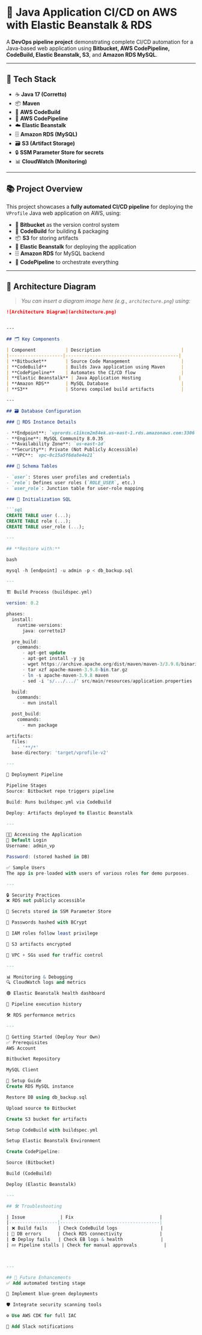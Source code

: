 # 🚀 Java Application CI/CD on AWS with Elastic Beanstalk & RDS

A **DevOps pipeline project** demonstrating complete CI/CD automation for a Java-based web application using **Bitbucket, AWS CodePipeline, CodeBuild, Elastic Beanstalk, S3**, and **Amazon RDS MySQL**.

---

## **🔧 Tech Stack**

- ☕ **Java 17 (Corretto)**
- 📦 **Maven**
- 🧪 **AWS CodeBuild**
- 🔁 **AWS CodePipeline**
- ☁️ **Elastic Beanstalk**
- 🗄️ **Amazon RDS (MySQL)**
- 🗃️ **S3 (Artifact Storage)**
- 🔒 **SSM Parameter Store for secrets**
- 📊 **CloudWatch (Monitoring)**

---

## **📚 Project Overview**

This project showcases a **fully automated CI/CD pipeline** for deploying the `VProfile` Java web application on AWS, using:

- 🧾 **Bitbucket** as the version control system  
- 🧱 **CodeBuild** for building & packaging  
- 📦 **S3** for storing artifacts  
- 🚢 **Elastic Beanstalk** for deploying the application  
- 🗄️ **Amazon RDS** for MySQL backend  
- 🔁 **CodePipeline** to orchestrate everything

---

## **🧭 Architecture Diagram**

> _You can insert a diagram image here (e.g., `architecture.png`) using:_

```markdown
![Architecture Diagram](architecture.png)


---

## 🗂️ Key Components

| Component           | Description                              |
|--------------------|------------------------------------------|
| **Bitbucket**       | Source Code Management                   |
| **CodeBuild**       | Builds Java application using Maven      |
| **CodePipeline**    | Automates the CI/CD flow                 |
| **Elastic Beanstalk** | Java Application Hosting              |
| **Amazon RDS**      | MySQL Database                           |
| **S3**              | Stores compiled build artifacts          |

---

## 🗃️ Database Configuration

### 🔧 RDS Instance Details

- **Endpoint**: `vprords.c1ikcm2m84ek.us-east-1.rds.amazonaws.com:3306`
- **Engine**: MySQL Community 8.0.35
- **Availability Zone**: `us-east-1d`
- **Security**: Private (Not Publicly Accessible)
- **VPC**: `vpc-0c15a5f6da8e4e21`

### 🧱 Schema Tables

- `user`: Stores user profiles and credentials
- `role`: Defines user roles (`ROLE_USER`, etc.)
- `user_role`: Junction table for user-role mapping

### 🧨 Initialization SQL

```sql
CREATE TABLE user (...);
CREATE TABLE role (...);
CREATE TABLE user_role (...);

---

## **Restore with:**

bash

mysql -h [endpoint] -u admin -p < db_backup.sql

---

🏗️ Build Process (buildspec.yml)

version: 0.2

phases:
  install:
    runtime-versions:
      java: corretto17

  pre_build:
    commands:
      - apt-get update
      - apt-get install -y jq
      - wget https://archive.apache.org/dist/maven/maven-3/3.9.8/binaries/apache-maven-3.9.8-bin.tar.gz
      - tar xzf apache-maven-3.9.8-bin.tar.gz
      - ln -s apache-maven-3.9.8 maven
      - sed -i 's/.../.../' src/main/resources/application.properties

  build:
    commands:
      - mvn install

  post_build:
    commands:
      - mvn package

artifacts:
  files:
    - '**/*'
  base-directory: 'target/vprofile-v2'

---

🔁 Deployment Pipeline

Pipeline Stages
Source: Bitbucket repo triggers pipeline

Build: Runs buildspec.yml via CodeBuild

Deploy: Artifacts deployed to Elastic Beanstalk

---

🧑‍💻 Accessing the Application
🔐 Default Login
Username: admin_vp

Password: (stored hashed in DB)

✅ Sample Users
The app is pre-loaded with users of various roles for demo purposes.

---

🔒 Security Practices
❌ RDS not publicly accessible

🔐 Secrets stored in SSM Parameter Store

🔐 Passwords hashed with BCrypt

🔐 IAM roles follow least privilege

🔐 S3 artifacts encrypted

🔐 VPC + SGs used for traffic control

---

📊 Monitoring & Debugging
🔍 CloudWatch logs and metrics

🟢 Elastic Beanstalk health dashboard

🔁 Pipeline execution history

🛠️ RDS performance metrics

---

🚀 Getting Started (Deploy Your Own)
✅ Prerequisites
AWS Account

Bitbucket Repository

MySQL Client

🔧 Setup Guide
Create RDS MySQL instance

Restore DB using db_backup.sql

Upload source to Bitbucket

Create S3 bucket for artifacts

Setup CodeBuild with buildspec.yml

Setup Elastic Beanstalk Environment

Create CodePipeline:

Source (Bitbucket)

Build (CodeBuild)

Deploy (Elastic Beanstalk)

---

## 🛠️ Troubleshooting

| Issue             | Fix                                |
|------------------|-------------------------------------|
| ❌ Build fails    | Check CodeBuild logs                |
| 🔌 DB errors      | Check RDS connectivity              |
| ⛔ Deploy fails   | Check EB logs & health              |
| 💤 Pipeline stalls | Check for manual approvals          |



---

## 🚀 Future Enhancements
✅ Add automated testing stage

🔁 Implement blue-green deployments

🛡️ Integrate security scanning tools

⚙️ Use AWS CDK for full IAC

📢 Add Slack notifications